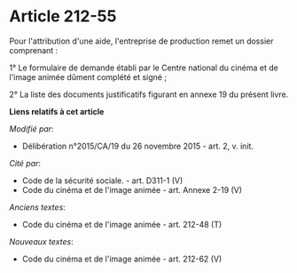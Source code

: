 # Article 212-55

Pour l'attribution d'une aide, l'entreprise de production remet un dossier comprenant : 

1° Le formulaire de demande établi par le Centre national du cinéma et de l'image animée dûment complété et signé ; 

2° La liste des documents justificatifs figurant en annexe 19 du présent livre.

**Liens relatifs à cet article**

_Modifié par_:

  - Délibération n°2015/CA/19 du 26 novembre 2015 - art. 2, v. init.

_Cité par_:

  - Code de la sécurité sociale. - art. D311-1 (V)
  - Code du cinéma et de l'image animée - art. Annexe 2-19 (V)

_Anciens textes_:

  - Code du cinéma et de l'image animée - art. 212-48 (T)

_Nouveaux textes_:

  - Code du cinéma et de l'image animée - art. 212-62 (V)

